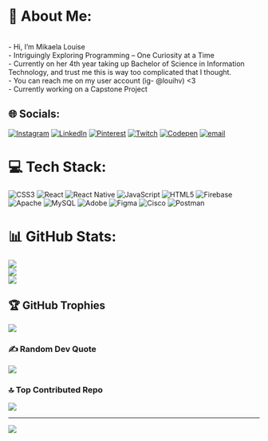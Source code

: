 # 💫 About Me:
<br>- Hi, I’m Mikaela Louise
<br>- Intriguingly Exploring Programming – One Curiosity at a Time
<br>- Currently on her 4th year taking up Bachelor of Science in Information Technology, and trust me this is way too complicated that I thought.
<br>- You can reach me on my user account  (ig- @louihv) <3
<br>- Currently working on a Capstone Project 
<!-- <br>- I’m currently learning  -->



## 🌐 Socials:
[![Instagram](https://img.shields.io/badge/Instagram-%23E4405F.svg?logo=Instagram&logoColor=white)](https://instagram.com/louihv) [![LinkedIn](https://img.shields.io/badge/LinkedIn-%230077B5.svg?logo=linkedin&logoColor=white)](https://linkedin.com/in/mikaelalouisegarao) [![Pinterest](https://img.shields.io/badge/Pinterest-%23E60023.svg?logo=Pinterest&logoColor=white)](https://pinterest.com/louihv) [![Twitch](https://img.shields.io/badge/Twitch-%239146FF.svg?logo=Twitch&logoColor=white)](https://twitch.tv/louihv) [![Codepen](https://img.shields.io/badge/Codepen-000000?logo=codepen&logoColor=white)](https://codepen.io/louihv) [![email](https://img.shields.io/badge/Email-D14836?logo=gmail&logoColor=white)](mailto:mikaelalouisegarao@gmail.com) 

# 💻 Tech Stack:
![CSS3](https://img.shields.io/badge/css3-%231572B6.svg?style=for-the-badge&logo=css3&logoColor=white) ![React](https://img.shields.io/badge/react-%2320232a.svg?style=for-the-badge&logo=react&logoColor=%2361DAFB) ![React Native](https://img.shields.io/badge/react_native-%2320232a.svg?style=for-the-badge&logo=react&logoColor=%2361DAFB) ![JavaScript](https://img.shields.io/badge/javascript-%23323330.svg?style=for-the-badge&logo=javascript&logoColor=%23F7DF1E) ![HTML5](https://img.shields.io/badge/html5-%23E34F26.svg?style=for-the-badge&logo=html5&logoColor=white) ![Firebase](https://img.shields.io/badge/firebase-%23039BE5.svg?style=for-the-badge&logo=firebase) ![Apache](https://img.shields.io/badge/apache-%23D42029.svg?style=for-the-badge&logo=apache&logoColor=white) ![MySQL](https://img.shields.io/badge/mysql-4479A1.svg?style=for-the-badge&logo=mysql&logoColor=white) ![Adobe](https://img.shields.io/badge/adobe-%23FF0000.svg?style=for-the-badge&logo=adobe&logoColor=white) ![Figma](https://img.shields.io/badge/figma-%23F24E1E.svg?style=for-the-badge&logo=figma&logoColor=white) ![Cisco](https://img.shields.io/badge/cisco-%23049fd9.svg?style=for-the-badge&logo=cisco&logoColor=black) ![Postman](https://img.shields.io/badge/Postman-FF6C37?style=for-the-badge&logo=postman&logoColor=white)
# 📊 GitHub Stats:
![](https://github-readme-stats.vercel.app/api?username=louihv&theme=dark&hide_border=false&include_all_commits=false&count_private=true)<br/>
![](https://nirzak-streak-stats.vercel.app/?user=louihv&theme=dark&hide_border=false)<br/>
![](https://github-readme-stats.vercel.app/api/top-langs/?username=louihv&theme=dark&hide_border=false&include_all_commits=false&count_private=true&layout=compact)

## 🏆 GitHub Trophies
![](https://github-profile-trophy.vercel.app/?username=louihv&theme=onedark&no-frame=false&no-bg=true&margin-w=4)

### ✍️ Random Dev Quote
![](https://quotes-github-readme.vercel.app/api?type=horizontal&theme=radical)

### 🔝 Top Contributed Repo
![](https://github-contributor-stats.vercel.app/api?username=louihv&limit=5&theme=dark&combine_all_yearly_contributions=true)

---
[![](https://visitcount.itsvg.in/api?id=louihv&icon=0&color=1)](https://visitcount.itsvg.in)

  
<!-- Proudly created with GPRM ( https://gprm.itsvg.in ) -->
